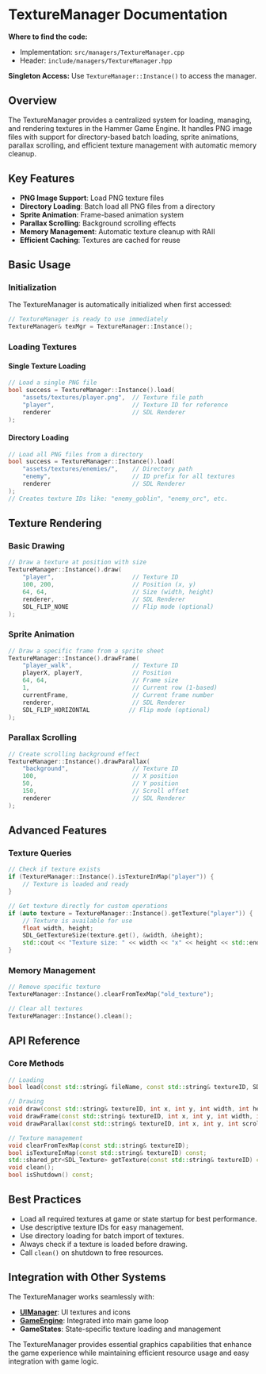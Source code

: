 # TextureManager Documentation

**Where to find the code:**
- Implementation: `src/managers/TextureManager.cpp`
- Header: `include/managers/TextureManager.hpp`

**Singleton Access:** Use `TextureManager::Instance()` to access the manager.

## Overview

The TextureManager provides a centralized system for loading, managing, and rendering textures in the Hammer Game Engine. It handles PNG image files with support for directory-based batch loading, sprite animations, parallax scrolling, and efficient texture management with automatic memory cleanup.

## Key Features

- **PNG Image Support**: Load PNG texture files
- **Directory Loading**: Batch load all PNG files from a directory
- **Sprite Animation**: Frame-based animation system
- **Parallax Scrolling**: Background scrolling effects
- **Memory Management**: Automatic texture cleanup with RAII
- **Efficient Caching**: Textures are cached for reuse

## Basic Usage

### Initialization

The TextureManager is automatically initialized when first accessed:

```cpp
// TextureManager is ready to use immediately
TextureManager& texMgr = TextureManager::Instance();
```

### Loading Textures

#### Single Texture Loading

```cpp
// Load a single PNG file
bool success = TextureManager::Instance().load(
    "assets/textures/player.png",  // Texture file path
    "player",                      // Texture ID for reference
    renderer                       // SDL Renderer
);
```

#### Directory Loading

```cpp
// Load all PNG files from a directory
bool success = TextureManager::Instance().load(
    "assets/textures/enemies/",    // Directory path
    "enemy",                       // ID prefix for all textures
    renderer                       // SDL Renderer
);
// Creates texture IDs like: "enemy_goblin", "enemy_orc", etc.
```

## Texture Rendering

### Basic Drawing

```cpp
// Draw a texture at position with size
TextureManager::Instance().draw(
    "player",                      // Texture ID
    100, 200,                      // Position (x, y)
    64, 64,                        // Size (width, height)
    renderer,                      // SDL Renderer
    SDL_FLIP_NONE                  // Flip mode (optional)
);
```

### Sprite Animation

```cpp
// Draw a specific frame from a sprite sheet
TextureManager::Instance().drawFrame(
    "player_walk",                 // Texture ID
    playerX, playerY,              // Position
    64, 64,                        // Frame size
    1,                             // Current row (1-based)
    currentFrame,                  // Current frame number
    renderer,                      // SDL Renderer
    SDL_FLIP_HORIZONTAL           // Flip mode (optional)
);
```

### Parallax Scrolling

```cpp
// Create scrolling background effect
TextureManager::Instance().drawParallax(
    "background",                  // Texture ID
    100,                           // X position
    50,                            // Y position
    150,                           // Scroll offset
    renderer                       // SDL Renderer
);
```

## Advanced Features

### Texture Queries

```cpp
// Check if texture exists
if (TextureManager::Instance().isTextureInMap("player")) {
    // Texture is loaded and ready
}

// Get texture directly for custom operations
if (auto texture = TextureManager::Instance().getTexture("player")) {
    // Texture is available for use
    float width, height;
    SDL_GetTextureSize(texture.get(), &width, &height);
    std::cout << "Texture size: " << width << "x" << height << std::endl;
}
```

### Memory Management

```cpp
// Remove specific texture
TextureManager::Instance().clearFromTexMap("old_texture");

// Clear all textures
TextureManager::Instance().clean();
```

## API Reference

### Core Methods

```cpp
// Loading
bool load(const std::string& fileName, const std::string& textureID, SDL_Renderer* p_renderer);

// Drawing
void draw(const std::string& textureID, int x, int y, int width, int height, SDL_Renderer* p_renderer, SDL_FlipMode flip = SDL_FLIP_NONE);
void drawFrame(const std::string& textureID, int x, int y, int width, int height, int currentRow, int currentFrame, SDL_Renderer* p_renderer, SDL_FlipMode flip = SDL_FLIP_NONE);
void drawParallax(const std::string& textureID, int x, int y, int scroll, SDL_Renderer* p_renderer);

// Texture management
void clearFromTexMap(const std::string& textureID);
bool isTextureInMap(const std::string& textureID) const;
std::shared_ptr<SDL_Texture> getTexture(const std::string& textureID) const;
void clean();
bool isShutdown() const;
```

## Best Practices

- Load all required textures at game or state startup for best performance.
- Use descriptive texture IDs for easy management.
- Use directory loading for batch import of textures.
- Always check if a texture is loaded before drawing.
- Call `clean()` on shutdown to free resources.

## Integration with Other Systems

The TextureManager works seamlessly with:
- **[UIManager](../ui/UIManager_Guide.md)**: UI textures and icons
- **[GameEngine](../GameEngine.md)**: Integrated into main game loop
- **GameStates**: State-specific texture loading and management

The TextureManager provides essential graphics capabilities that enhance the game experience while maintaining efficient resource usage and easy integration with game logic.
